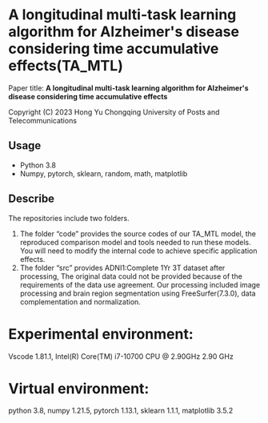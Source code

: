 # A longitudinal multi-task learning algorithm for Alzheimer's disease considering time accumulative effects(TA_MTL)

Paper title:
**A longitudinal multi-task learning algorithm for Alzheimer's disease considering time accumulative effects**

Copyright (C) 2023
Hong Yu
Chongqing University of Posts and Telecommunications

## Usage

- Python 3.8
- Numpy, pytorch, sklearn, random, math, matplotlib

## Describe

The repositories include two folders. 

1. The folder  “code” provides the source codes of our TA_MTL model, the reproduced comparison model and tools needed to run these models. You will need to modify the internal code to achieve specific application effects.
1. The folder  “src” provides ADNI1:Complete 1Yr 3T dataset after processing, The original data could not be provided because of the requirements of the data use agreement. Our processing included image processing and brain region segmentation using FreeSurfer(7.3.0), data complementation and normalization.

# Experimental environment:

Vscode 1.81.1, Intel(R) Core(TM) i7-10700 CPU @ 2.90GHz   2.90 GHz

# Virtual environment:

python 3.8, numpy 1.21.5, pytorch 1.13.1, sklearn 1.1.1, matplotlib 3.5.2
